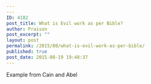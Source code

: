 ```yaml
---
---
ID: 4182
post_title: What is Evil work as per Bible?
author: Praison
post_excerpt: ""
layout: post
permalink: /2015/08/what-is-evil-work-as-per-bible/
published: true
post_date: 2015-08-19 19:48:37
---
```

Example from Cain and Abel